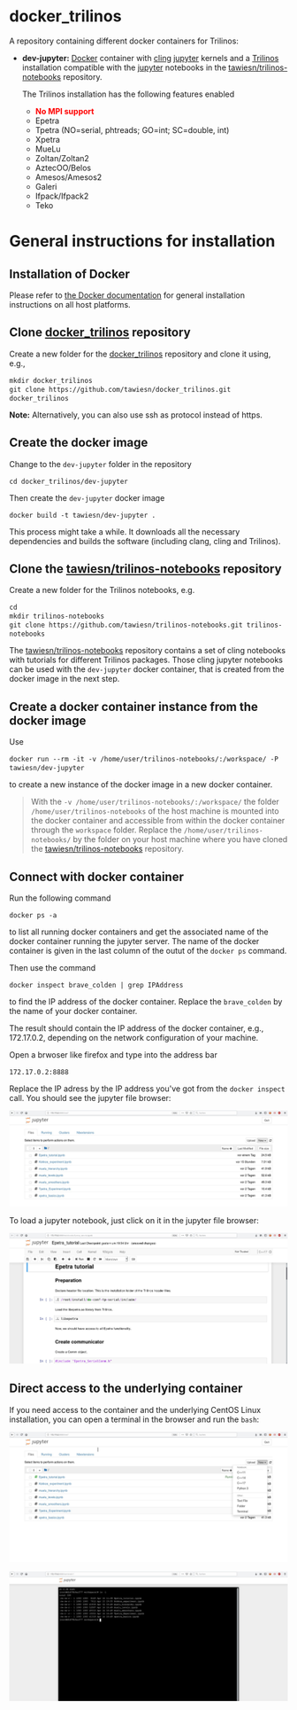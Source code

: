# docker_trilinos

A repository containing different docker containers for Trilinos:

- __dev-jupyter:__ [Docker](https://www.docker.com/) container with [cling](https://root.cern.ch/cling) [jupyter](https://jupyter.org/) kernels and a [Trilinos](https://trilinos.github.io/) installation compatible with the [jupyter](https://jupyter.org/) notebooks in the [tawiesn/trilinos-notebooks](https://github.com/tawiesn/trilinos-notebooks) repository.<p>
The Trilinos installation has the following features enabled
  * <b style='color:red'>No MPI support</b>
  * Epetra
  * Tpetra (NO=serial, phtreads; GO=int; SC=double, int)
  * Xpetra
  * MueLu
  * Zoltan/Zoltan2
  * AztecOO/Belos
  * Amesos/Amesos2
  * Galeri
  * Ifpack/Ifpack2
  * Teko


# General instructions for installation

## Installation of Docker

Please refer to [the Docker documentation](https://docs.docker.com/install/) for general installation instructions on all host platforms.

## Clone [docker_trilinos](https://github.com/tawiesn/docker_trilinos) repository

Create a new folder for the [docker_trilinos](https://github.com/tawiesn/docker_trilinos) repository and clone it using, e.g.,
```
mkdir docker_trilinos
git clone https://github.com/tawiesn/docker_trilinos.git docker_trilinos
```
__Note:__ Alternatively, you can also use ssh as protocol instead of https.

## Create the docker image
Change to the `dev-jupyter` folder in the repository
``` 
cd docker_trilinos/dev-jupyter
```
Then create the `dev-jupyter` docker image
```
docker build -t tawiesn/dev-jupyter .
```
This process might take a while. It downloads all the necessary dependencies and builds the software (including clang, cling and Trilinos).

## Clone the [tawiesn/trilinos-notebooks](https://github.com/tawiesn/trilinos-notebooks) repository

Create a new folder for the Trilinos notebooks, e.g.
```
cd
mkdir trilinos-notebooks
git clone https://github.com/tawiesn/trilinos-notebooks.git trilinos-notebooks
```
The [tawiesn/trilinos-notebooks](https://github.com/tawiesn/trilinos-notebooks) repository contains a set of cling notebooks with tutorials for different Trilinos packages. Those cling jupyter notebooks can be used with the `dev-jupyter` docker container, that is created from the docker image in the next step.

## Create a docker container instance from the docker image
Use
```
docker run --rm -it -v /home/user/trilinos-notebooks/:/workspace/ -P tawiesn/dev-jupyter
```
to create a new instance of the docker image in a new docker container. 
> With the `-v /home/user/trilinos-notebooks/:/workspace/` the folder `/home/user/trilinos-notebooks` of the host machine is mounted into the docker container and accessible from within the docker container through the `workspace` folder. Replace the `/home/user/trilinos-notebooks/` by the folder on your host machine where you have cloned the [tawiesn/trilinos-notebooks](https://github.com/tawiesn/trilinos-notebooks) repository.

## Connect with docker container

Run the following command
```
docker ps -a
```
to list all running docker containers and get the associated name of the docker container running the jupyter server. The name of the docker container is given in the last column of the outut of the `docker ps` command.

Then use the command
```
docker inspect brave_colden | grep IPAddress
```
to find the IP address of the docker container. Replace the `brave_colden` by the name of your docker container.

The result should contain the IP address of the docker container, e.g., 172.17.0.2, depending on the network configuration of your machine.

Open a brwoser like firefox and type into the address bar
```
172.17.0.2:8888
```
Replace the IP adress by the IP address you've got from the `docker inspect` call. You should see the jupyter file browser:

![alt text](https://github.com/tawiesn/docker_trilinos/blob/master/jupyter-browser.jpg "Jupyter file browser")

To load a jupyter notebook, just click on it in the jupyter file browser:

![alt text](https://github.com/tawiesn/docker_trilinos/blob/master/jupyter-epetra-tutorial.jpg "Jupyter file browser")

## Direct access to the underlying container

If you need access to the container and the underlying CentOS Linux installation, you can open a terminal in the browser and run the `bash`:

![alt text](https://github.com/tawiesn/docker_trilinos/blob/master/jupyter-menu.jpg "Jupyter file browser")

![alt text](https://github.com/tawiesn/docker_trilinos/blob/master/jupyter-terminal.jpg "Jupyter file browser")

